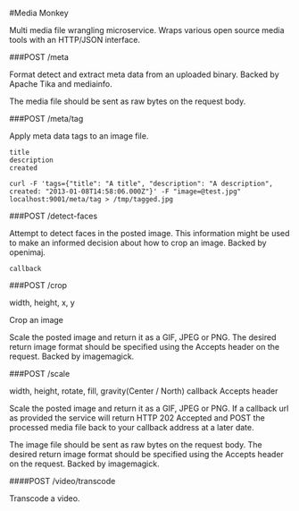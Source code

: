 #Media Monkey

Multi media file wrangling microservice.
Wraps various open source media tools with an HTTP/JSON interface.

###POST /meta

Format detect and extract meta data from an uploaded binary.
Backed by Apache Tika and mediainfo.

The media file should be sent as raw bytes on the request body.



###POST /meta/tag

Apply meta data tags to an image file.

```
title
description
created
```

```
curl -F 'tags={"title": "A title", "description": "A description", created: "2013-01-08T14:58:06.000Z"}' -F "image=@test.jpg" localhost:9001/meta/tag > /tmp/tagged.jpg
```

###POST /detect-faces

Attempt to detect faces in the posted image.
This information might be used to make an informed decision about how to crop an image.
Backed by openimaj.

```
callback
```

###POST /crop

width, height, x, y

Crop an image

Scale the posted image and return it as a GIF, JPEG or PNG.
The desired return image format should be specified using the Accepts header on the request.
Backed by imagemagick.

###POST /scale

width, height, rotate, fill, gravity(Center / North)
callback
Accepts header

Scale the posted image and return it as a GIF, JPEG or PNG.
If a callback url as provided the service will return HTTP 202 Accepted and POST the processed media file back to your callback address at a later date.

The image file should be sent as raw bytes on the request body.
The desired return image format should be specified using the Accepts header on the request.
Backed by imagemagick.

####POST /video/transcode

Transcode a video.

